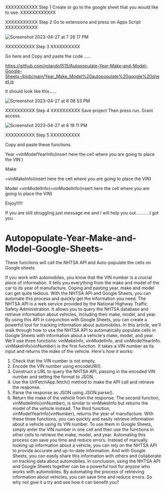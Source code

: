 

XXXXXXXXXXX Step 1 Create or go to the google sheet that you would like to use. XXXXXXXXXXXX

XXXXXXXXXXX Step 2 Go to extensions and press on Apps Script XXXXXXXXXXX

![Screenshot 2023-04-27 at 7 26 17 PM](https://user-images.githubusercontent.com/81628855/235012361-c75d149e-f67c-47fa-875f-4daa8308bd9b.png)



XXXXXXXXXX Step 3 XXXXXXXXXX

Go here and Copy and paste the code .....

https://github.com/rolando1515/Autopopulate-Year-Make-and-Model-Google-Sheets-/blob/main/Year_Make_Model%20autopopulate%20google%20sheet.js



It should look like this......


![Screenshot 2023-04-27 at 8 08 53 PM](https://user-images.githubusercontent.com/81628855/235015882-279c0667-c212-468b-9570-a714d57b7649.png)







XXXXXXXXXX Step 4 XXXXXXXXXX
Save project 
Then press run. 
Grant access.

![Screenshot 2023-04-27 at 8 19 11 PM](https://user-images.githubusercontent.com/81628855/235023526-744796ef-bbad-41a9-b356-e876fc60cea1.png)




XXXXXXXXXX Step 5 XXXXXXXXXX

Copy and paste these functions.

Year 
=vinModelYearInfo(insert here the cell where you are going to place the VIN )


Make 

=vinMakeInfo(insert here the cell where you are going to place the VIN)


Model 
=vinModelInfo(=vinModelInfo(insert here the cell where you are going to place the VIN)



Enjoy!!!!! 



If you are still struggling just message me and I will help you out...........I got you

























# Autopopulate-Year-Make-and-Model-Google-Sheets-
These functions will call the NHTSA API and Auto-populate the cells on Google sheets


If you work with automobiles, you know that the VIN number is a crucial piece of information. It tells you everything from the make and model of the car to its year of manufacture. Coping and pasting year, make and model can get quite tedious. With the NHTSA API and Google Sheets, you can automate this process and quickly get the information you need.
The NHTSA API is a web service provided by the National Highway Traffic Safety Administration. It allows you to query the NHTSA database and retrieve information about vehicles, including their make, model, and year. By using this API in conjunction with Google Sheets, you can create a powerful tool for tracking information about automobiles.
In this article, we'll walk through how to use the NHTSA API to automatically populate cells in Google Sheets with information about a vehicle's make, model, and year. We'll use three functions: vinMakeInfo, vinModelInfo, and vinModelYearInfo.
vinMakeInfo(vinNumber) is the first function. It takes a VIN number as its input and returns the make of the vehicle. Here's how it works:
1.	Check that the VIN number is not empty.
2.	Encode the VIN number using encodeURI().
3.	Construct a URL to query the NHTSA API, passing in the encoded VIN number and setting the format to JSON.
4.	Use the UrlFetchApp.fetch() method to make the API call and retrieve the response.
5.	Parse the response as JSON using JSON.parse().
6.	Return the make of the vehicle from the response.
The second function, vinModelInfo(vinNumber), is similar to vinMakeInfo but returns the model of the vehicle instead. The third function, vinModelYearInfo(vinNumber), returns the year of manufacture.
With these three functions, you can quickly and easily retrieve information about a vehicle using its VIN number. To use them in Google Sheets, simply enter the VIN number in one cell and then use the functions in other cells to retrieve the make, model, and year.
Automating this process can save you time and reduce errors. Instead of manually looking up information about a vehicle, you can rely on the NHTSA API to provide accurate and up-to-date information. And with Google Sheets, you can easily share this information with others and collaborate on tracking data about automobiles.
In conclusion, using the NHTSA API and Google Sheets together can be a powerful tool for anyone who works with automobiles. By automating the process of retrieving information about vehicles, you can save time and reduce errors. So why not give it a try and see how it can benefit you?
